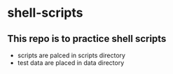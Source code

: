 # shell-scripts

## This repo is to practice shell scripts 
* scripts are palced in scripts directory 
* test data are placed in data directory
